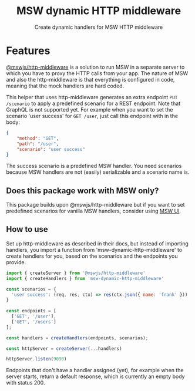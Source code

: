 <h1 align="center">MSW dynamic HTTP middleware</h1>

<p align="center">Create dynamic handlers for MSW HTTP middleware</p>

# Features

[@mswjs/http-middleware](https://github.com/mswjs/http-middleware) is a solution to run MSW in a separate server to which you have to proxy the HTTP calls from your app.
The nature of MSW and also the http-middleware is that everything is configured in code, meaning that the mock handlers are hard coded.

This helper that uses http-middleware generates an extra endpoint `PUT /scenario` to apply a predefined scenario for a REST endpoint. Note that GraphQL is not supported yet.
For example when you want to set the scenario 'user success' for `GET /user`, just call this endpoint with in the body:

```json
{
    "method": "GET",
    "path": "/user",
    "scenario": "user success"
}
```

The success scenario is a predefined MSW handler.
You need scenarios because MSW handlers are not (easily) serializable and a scenario name is.

## Does this package work with MSW only?

This package builds upon @mswjs/http-middleware but if you want to set predefined scenarios for vanilla MSW handlers, consider using [MSW UI](https://github.com/fvanwijk/msw-ui).

## How to use

Set up http-middleware as described in their docs, but instead of importing handlers, you import a function from 'msw-dynamic-http-middleware' to create handlers for you, based on the scenarios and the endpoints you provide.

```javascript
import { createServer } from '@mswjs/http-middleware'
import { createHandlers } from 'msw-dynamic-http-middleware'

const scenarios = {
  'user success': (req, res, ctx) => res(ctx.json({ name: 'frank' }))
}
  
const endpoints = [
  ['GET', '/user'],
  ['GET', '/users']
];

const handlers = createHandlers(endpoints, scenarios);

const httpServer = createServer(...handlers)

httpServer.listen(9090)
```

Endpoints that don't have a handler assigned (yet), for example when the server starts, return a default response, which is currently an empty body with status 200.
